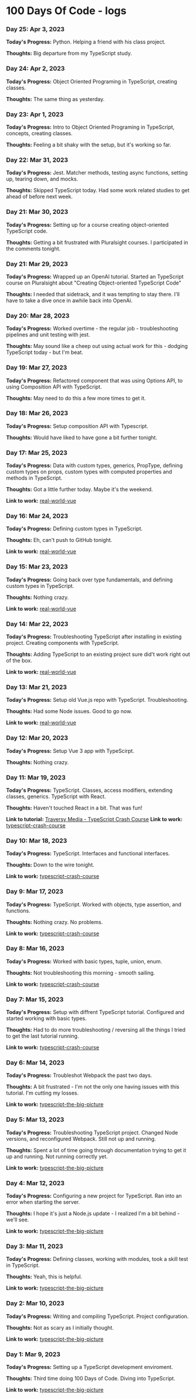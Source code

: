 # 100 Days Of Code - logs

### Day 25: Apr 3, 2023

**Today's Progress:** Python. Helping a friend with his class project.

**Thoughts:** Big departure from my TypeScript study.

### Day 24: Apr 2, 2023

**Today's Progress:** Object Oriented Programing in TypeScript, creating classes.

**Thoughts:** The same thing as yesterday.

### Day 23: Apr 1, 2023

**Today's Progress:** Intro to Object Oriented Programing in TypeScript, concepts, creating classes.

**Thoughts:** Feeling a bit shaky with the setup, but it's working so far.

### Day 22: Mar 31, 2023

**Today's Progress:** Jest. Matcher methods, testing async functions, setting up, tearing down, and mocks.

**Thoughts:** Skipped TypeScript today. Had some work related studies to get ahead of before next week.

### Day 21: Mar 30, 2023

**Today's Progress:** Setting up for a course creating object-oriented TypeScript code.

**Thoughts:** Getting a bit frustrated with Pluralsight courses. I participated in the comments tonight.

### Day 21: Mar 29, 2023

**Today's Progress:** Wrapped up an OpenAI tutorial. Started an TypeScript course on Pluralsight about "Creating Object-oriented TypeScript Code"

**Thoughts:** I needed that sidetrack, and it was tempting to stay there. I'll have to take a dive once in awhile back into OpenAi.

### Day 20: Mar 28, 2023

**Today's Progress:** Worked overtime - the regular job - troubleshooting pipelines and unit testing with jest.

**Thoughts:** May sound like a cheep out using actual work for this - dodging TypeScript today - but I'm beat.

### Day 19: Mar 27, 2023

**Today's Progress:** Refactored component that was using Options API, to using Composition API with TypeScript.

**Thoughts:** May need to do this a few more times to get it.

### Day 18: Mar 26, 2023

**Today's Progress:** Setup composition API with Typescript.

**Thoughts:** Would have liked to have gone a bit further tonight.

### Day 17: Mar 25, 2023

**Today's Progress:** Data with custom types, generics, PropType, defining custom types on props, custom types with computed properties and methods in TypeScript.

**Thoughts:** Got a little further today. Maybe it's the weekend.

**Link to work:** [real-world-vue](https://github.com/Jason-Hargrove/real-world-vue.git)

### Day 16: Mar 24, 2023

**Today's Progress:** Defining custom types in TypeScript.

**Thoughts:** Eh, can't push to GitHub tonight.

**Link to work:** [real-world-vue](https://github.com/Jason-Hargrove/real-world-vue.git)

### Day 15: Mar 23, 2023

**Today's Progress:** Going back over type fundamentals, and defining custom types in TypeScript.

**Thoughts:** Nothing crazy.

**Link to work:** [real-world-vue](https://github.com/Jason-Hargrove/real-world-vue.git)

### Day 14: Mar 22, 2023

**Today's Progress:** Troubleshooting TypeScript after installing in existing project. Creating components with TypeScript.

**Thoughts:** Adding TypeScript to an existing project sure did't work right out of the box.

**Link to work:** [real-world-vue](https://github.com/Jason-Hargrove/real-world-vue.git)

### Day 13: Mar 21, 2023

**Today's Progress:** Setup old Vue.js repo with TypeScript. Troubleshooting.

**Thoughts:** Had some Node issues. Good to go now.

**Link to work:** [real-world-vue](https://github.com/Jason-Hargrove/real-world-vue.git)

### Day 12: Mar 20, 2023

**Today's Progress:** Setup Vue 3 app with TypeScirpt.

**Thoughts:** Nothing crazy.

### Day 11: Mar 19, 2023

**Today's Progress:** TypeScript. Classes, access modifiers,
extending classes, generics. TypeScript with React.

**Thoughts:** Haven't touched React in a bit. That was fun!

**Link to tutorial:** [Traversy Media - TypeScript Crash Course](https://youtu.be/BCg4U1FzODs)
**Link to work:** [typescript-crash-course](https://github.com/Jason-Hargrove/typescript-crash-course.git)

### Day 10: Mar 18, 2023

**Today's Progress:** TypeScript. Interfaces and functional interfaces.

**Thoughts:** Down to the wire tonight.

**Link to work:** [typescript-crash-course](https://github.com/Jason-Hargrove/typescript-crash-course.git)

### Day 9: Mar 17, 2023

**Today's Progress:** TypeScript. Worked with objects, type assertion, and functions.

**Thoughts:** Nothing crazy. No problems.

**Link to work:** [typescript-crash-course](https://github.com/Jason-Hargrove/typescript-crash-course.git)

### Day 8: Mar 16, 2023

**Today's Progress:** Worked with basic types, tuple, union, enum.

**Thoughts:** Not troubleshooting this morning - smooth sailing.

**Link to work:** [typescript-crash-course](https://github.com/Jason-Hargrove/typescript-crash-course.git)

### Day 7: Mar 15, 2023

**Today's Progress:** Setup with diffrent TypeScript tutorial. Configured and started working with basic types.

**Thoughts:** Had to do more troubleshooting / reversing all the things I tried to get the last tutorial running.

**Link to work:** [typescript-crash-course](https://github.com/Jason-Hargrove/typescript-crash-course.git)

### Day 6: Mar 14, 2023

**Today's Progress:** Troubleshot Webpack the past two days.

**Thoughts:** A bit frustrated - I'm not the only one having issues with this tutorial. I'm cutting my losses.

**Link to work:** [typescript-the-big-picture](https://github.com/Jason-Hargrove/typescript-the-big-picture.git)

### Day 5: Mar 13, 2023

**Today's Progress:** Troubleshooting TypeScript project. Changed Node versions, and reconfigured Webpack. Still not up and running.

**Thoughts:** Spent a lot of time going through documentation trying to get it up and running. Not running correctly yet.

**Link to work:** [typescript-the-big-picture](https://github.com/Jason-Hargrove/typescript-the-big-picture.git)

### Day 4: Mar 12, 2023

**Today's Progress:** Configuring a new project for TypeScript. Ran into an error when starting the server.

**Thoughts:** I hope it's just a Node.js update - I realized I'm a bit behind - we'll see.

**Link to work:** [typescript-the-big-picture](https://github.com/Jason-Hargrove/typescript-the-big-picture.git)

### Day 3: Mar 11, 2023

**Today's Progress:** Defining classes, working with modules, took a skill test in TypeScript.

**Thoughts:** Yeah, this is helpful.

**Link to work:** [typescript-the-big-picture](https://github.com/Jason-Hargrove/typescript-the-big-picture.git)

### Day 2: Mar 10, 2023

**Today's Progress:** Writing and compiling TypeScript. Project configuration.

**Thoughts:** Not as scary as I initially thought.

**Link to work:** [typescript-the-big-picture](https://github.com/Jason-Hargrove/typescript-the-big-picture.git)

### Day 1: Mar 9, 2023

**Today's Progress:** Setting up a TypeScript development enviroment.

**Thoughts:** Third time doing 100 Days of Code. Diving into TypeScript.

**Link to work:** [typescript-the-big-picture](https://github.com/Jason-Hargrove/typescript-the-big-picture.git)

